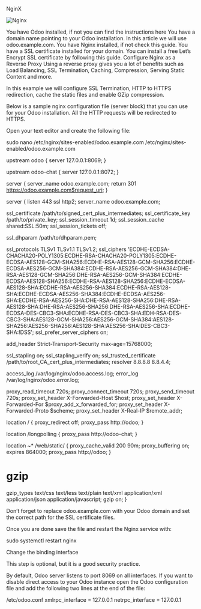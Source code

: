 

NginX 

![Nginx](https://encrypted-tbn0.gstatic.com/images?q=tbn%3AANd9GcQnTmaEiNDx9JEPClSC5eww0gCwEmirMSnUvihu6PqG4LYuitgH)

You have Odoo installed, if not you can find the instructions here
You have a domain name pointing to your Odoo installation. In this article we will use odoo.example.com.
You have Nginx installed, if not check this guide.
You have a SSL certificate installed for your domain. You can install a free Let’s Encrypt SSL certificate by following this guide.
Configure Nginx as a Reverse Proxy
Using a reverse proxy gives you a lot of benefits such as Load Balancing, SSL Termination, Caching, Compression, Serving Static Content and more.

In this example we will configure SSL Termination, HTTP to HTTPS redirection, cache the static files and enable GZip compression.


Below is a sample nginx configuration file (server block) that you can use for your Odoo installation. All the HTTP requests will be redirected to HTTPS.

Open your text editor and create the following file:

sudo nano /etc/nginx/sites-enabled/odoo.example.com
/etc/nginx/sites-enabled/odoo.example.com


upstream odoo {
 server 127.0.0.1:8069;
}

upstream odoo-chat {
 server 127.0.0.1:8072;
}

server {
    server_name odoo.example.com;
    return 301 https://odoo.example.com$request_uri;
}

server {
   listen 443 ssl http2;
   server_name odoo.example.com;

   ssl_certificate /path/to/signed_cert_plus_intermediates;
   ssl_certificate_key /path/to/private_key;
   ssl_session_timeout 1d;
   ssl_session_cache shared:SSL:50m;
   ssl_session_tickets off;

   ssl_dhparam /path/to/dhparam.pem;

   ssl_protocols TLSv1 TLSv1.1 TLSv1.2;
   ssl_ciphers 'ECDHE-ECDSA-CHACHA20-POLY1305:ECDHE-RSA-CHACHA20-POLY1305:ECDHE-ECDSA-AES128-GCM-SHA256:ECDHE-RSA-AES128-GCM-SHA256:ECDHE-ECDSA-AES256-GCM-SHA384:ECDHE-RSA-AES256-GCM-SHA384:DHE-RSA-AES128-GCM-SHA256:DHE-RSA-AES256-GCM-SHA384:ECDHE-ECDSA-AES128-SHA256:ECDHE-RSA-AES128-SHA256:ECDHE-ECDSA-AES128-SHA:ECDHE-RSA-AES256-SHA384:ECDHE-RSA-AES128-SHA:ECDHE-ECDSA-AES256-SHA384:ECDHE-ECDSA-AES256-SHA:ECDHE-RSA-AES256-SHA:DHE-RSA-AES128-SHA256:DHE-RSA-AES128-SHA:DHE-RSA-AES256-SHA256:DHE-RSA-AES256-SHA:ECDHE-ECDSA-DES-CBC3-SHA:ECDHE-RSA-DES-CBC3-SHA:EDH-RSA-DES-CBC3-SHA:AES128-GCM-SHA256:AES256-GCM-SHA384:AES128-SHA256:AES256-SHA256:AES128-SHA:AES256-SHA:DES-CBC3-SHA:!DSS';
   ssl_prefer_server_ciphers on;

   add_header Strict-Transport-Security max-age=15768000;

   ssl_stapling on;
   ssl_stapling_verify on;
   ssl_trusted_certificate /path/to/root_CA_cert_plus_intermediates;
   resolver 8.8.8.8 8.8.4.4;

   access_log /var/log/nginx/odoo.access.log;
   error_log /var/log/nginx/odoo.error.log;

   proxy_read_timeout 720s;
   proxy_connect_timeout 720s;
   proxy_send_timeout 720s;
   proxy_set_header X-Forwarded-Host $host;
   proxy_set_header X-Forwarded-For $proxy_add_x_forwarded_for;
   proxy_set_header X-Forwarded-Proto $scheme;
   proxy_set_header X-Real-IP $remote_addr;

   location / {
     proxy_redirect off;
     proxy_pass http://odoo;
   }

   location /longpolling {
       proxy_pass http://odoo-chat;
   }

   location ~* /web/static/ {
       proxy_cache_valid 200 90m;
       proxy_buffering    on;
       expires 864000;
       proxy_pass http://odoo;
  }

  # gzip
  gzip_types text/css text/less text/plain text/xml application/xml application/json application/javascript;
  gzip on;
}


Don’t forget to replace odoo.example.com with your Odoo domain and set the correct path for the SSL certificate files.

Once you are done save the file and restart the Nginx service with:

sudo systemctl restart nginx

Change the binding interface

This step is optional, but it is a good security practice.

By default, Odoo server listens to port 8069 on all interfaces. If you want to disable direct access to your Odoo instance open the Odoo configuration file and add the following two lines at the end of the file:

/etc/odoo.conf
xmlrpc_interface = 127.0.0.1
netrpc_interface = 127.0.0.1

